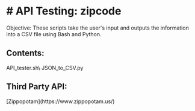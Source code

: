<h1># API Testing: zipcode </h2>
<p>
Objective: 
These scripts take the user's input <zipcode> and outputs the information into a CSV file using Bash and Python.
</p>

<h2> 
Contents: </h2>
<p>
API_tester.sh\
JSON_to_CSV.py
</p>

<h2>
Third Party API: </h2> 
<p>[Zippopotam](https://www.zippopotam.us/)</p>


